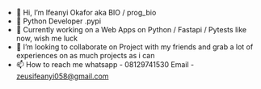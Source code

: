 - 👋 Hi, I’m Ifeanyi Okafor aka BIO / prog_bio
- 👀 Python Developer .pypi
- 🌱 Currently working on a Web Apps on Python / Fastapi / Pytests like now, wish me luck
- 💞️ I’m looking to collaborate on Project with my friends and grab a lot of experiences on as much projects as i can
- 📫 How to reach me whatsapp - 08129741530 Email - zeusifeanyi058@gmail.com

<!---
Okafor-Ifeanyi/Okafor-Ifeanyi is a ✨ special ✨ repository because its `README.md` (this file) appears on your GitHub profile.
You can click the Preview link to take a look at your changes.
--->
